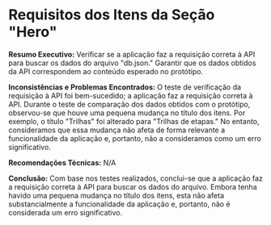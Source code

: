 # Requisitos dos Itens da Seção "Hero"

**Resumo Executivo:**
Verificar se a aplicação faz a requisição correta à API para buscar os dados do arquivo "db.json."
Garantir que os dados obtidos da API correspondem ao conteúdo esperado no protótipo.

**Inconsistências e Problemas Encontrados:**
O teste de verificação da requisição à API foi bem-sucedido; a aplicação faz a requisição correta à API.
Durante o teste de comparação dos dados obtidos com o protótipo, observou-se que houve uma pequena mudança no título dos itens. Por exemplo, o título "Trilhas" foi alterado para "Trilhas de etapas." No entanto, consideramos que essa mudança não afeta de forma relevante a funcionalidade da aplicação e, portanto, não a consideramos como um erro significativo.

**Recomendações Técnicas:**
N/A

**Conclusão:**
Com base nos testes realizados, conclui-se que a aplicação faz a requisição correta à API para buscar os dados do arquivo. Embora tenha havido uma pequena mudança no título dos itens, esta não afeta substancialmente a funcionalidade da aplicação e, portanto, não é considerada um erro significativo.
